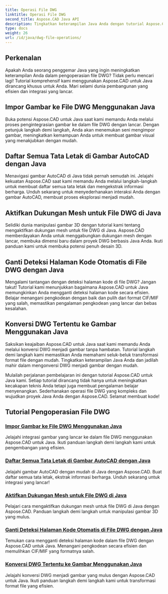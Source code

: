 ```yaml
---
title: Operasi File DWG
linktitle: Operasi File DWG
second_title: Aspose.CAD Java API
description: Tingkatkan keterampilan Java Anda dengan tutorial Aspose.CAD. Pelajari impor gambar, daftar tata letak, dukungan mesh, penggantian halaman kode, dan konversi DWG ke gambar dengan mudah.
type: docs
weight: 26
url: /id/java/dwg-file-operations/
---
```

## Perkenalan

Apakah Anda seorang penggemar Java yang ingin meningkatkan keterampilan Anda dalam pengoperasian file DWG? Tidak perlu mencari lagi! Tutorial komprehensif kami menggunakan Aspose.CAD untuk Java dirancang khusus untuk Anda. Mari selami dunia pembangunan yang efisien dan integrasi yang lancar.

## Impor Gambar ke File DWG Menggunakan Java

Buka potensi Aspose.CAD untuk Java saat kami memandu Anda melalui proses pengintegrasian gambar ke dalam file DWG dengan lancar. Dengan petunjuk langkah demi langkah, Anda akan menemukan seni mengimpor gambar, meningkatkan kemampuan Anda untuk membuat gambar visual yang menakjubkan dengan mudah.

## Daftar Semua Tata Letak di Gambar AutoCAD dengan Java

Menavigasi gambar AutoCAD di Java tidak pernah semudah ini. Jelajahi kekuatan Aspose.CAD saat kami memandu Anda melalui langkah-langkah untuk membuat daftar semua tata letak dan mengekstrak informasi berharga. Unduh sekarang untuk menyederhanakan interaksi Anda dengan gambar AutoCAD, membuat proses eksplorasi menjadi mudah.

## Aktifkan Dukungan Mesh untuk File DWG di Java

Selidiki dunia manipulasi gambar 3D dengan tutorial kami tentang mengaktifkan dukungan mesh untuk file DWG di Java. Aspose.CAD memberdayakan Anda untuk menggabungkan dukungan mesh dengan lancar, membuka dimensi baru dalam proyek DWG berbasis Java Anda. Ikuti panduan kami untuk membuka potensi penuh desain 3D.

## Ganti Deteksi Halaman Kode Otomatis di File DWG dengan Java

Mengalami tantangan dengan deteksi halaman kode di file DWG? Jangan takut! Tutorial kami menunjukkan bagaimana Aspose.CAD untuk Java memungkinkan Anda mengganti deteksi halaman kode secara efisien. Belajar menangani pengkodean dengan baik dan pulih dari format CIF/MIF yang salah, memastikan pengalaman pengkodean yang lancar dan bebas kesalahan.

## Konversi DWG Tertentu ke Gambar Menggunakan Java

Saksikan keajaiban Aspose.CAD untuk Java saat kami memandu Anda melalui konversi DWG menjadi gambar tanpa hambatan. Tutorial langkah demi langkah kami memastikan Anda memahami seluk-beluk transformasi format file dengan mudah. Tingkatkan keterampilan Java Anda dan jadilah mahir dalam mengonversi DWG menjadi gambar dengan mudah.

Mulailah perjalanan pembelajaran ini dengan tutorial Aspose.CAD untuk Java kami. Setiap tutorial dirancang tidak hanya untuk meningkatkan kecakapan teknis Anda tetapi juga membuat pengalaman belajar menyenangkan. Sederhanakan operasi file DWG yang kompleks dan wujudkan proyek Java Anda dengan Aspose.CAD. Selamat membuat kode!

## Tutorial Pengoperasian File DWG
### [Impor Gambar ke File DWG Menggunakan Java](./import-image-to-dwg/)
Jelajahi integrasi gambar yang lancar ke dalam file DWG menggunakan Aspose.CAD untuk Java. Ikuti panduan langkah demi langkah kami untuk pengembangan yang efisien.
### [Daftar Semua Tata Letak di Gambar AutoCAD dengan Java](./list-all-layouts/)
Jelajahi gambar AutoCAD dengan mudah di Java dengan Aspose.CAD. Buat daftar semua tata letak, ekstrak informasi berharga. Unduh sekarang untuk integrasi yang lancar!
### [Aktifkan Dukungan Mesh untuk File DWG di Java](./mesh-support-for-dwg/)
Pelajari cara mengaktifkan dukungan mesh untuk file DWG di Java dengan Aspose.CAD. Panduan langkah demi langkah untuk manipulasi gambar 3D yang mulus.
### [Ganti Deteksi Halaman Kode Otomatis di File DWG dengan Java](./override-code-page-detection/)
Temukan cara mengganti deteksi halaman kode dalam file DWG dengan Aspose.CAD untuk Java. Menangani pengkodean secara efisien dan memulihkan CIF/MIF yang formatnya salah.
### [Konversi DWG Tertentu ke Gambar Menggunakan Java](./convert-dwg-to-image/)
Jelajahi konversi DWG menjadi gambar yang mulus dengan Aspose.CAD untuk Java. Ikuti panduan langkah demi langkah kami untuk transformasi format file yang efisien.
